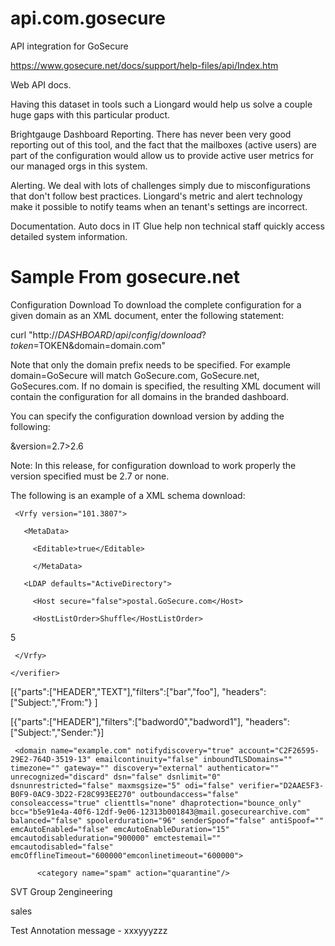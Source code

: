 # api.com.gosecure
 API integration for GoSecure

https://www.gosecure.net/docs/support/help-files/api/Index.htm

Web API docs.

Having this dataset in tools such a Liongard would help us solve a couple huge gaps with this particular product.

Brightgauge Dashboard Reporting. There has never been very good reporting out of this tool, and the fact that the mailboxes (active users) are part of the configuration would allow us to provide active user metrics for our managed orgs in this system.

Alerting. We deal with lots of challenges simply due to misconfigurations that don't follow best practices. Liongard's metric and alert technology make it possible to notify teams when an tenant's settings are incorrect.

Documentation. Auto docs in IT Glue help non technical staff quickly access detailed system information.

# Sample From gosecure.net

Configuration Download
To download the complete configuration for a given domain as an XML document, enter the following statement:

curl "http://$DASHBOARD/api/config/download?token=$TOKEN&domain=domain.com"

Note that only the domain prefix needs to be specified. For example domain=GoSecure will match GoSecure.com, GoSecure.net, GoSecures.com. If no domain is specified, the resulting XML document will contain the configuration for all domains in the branded dashboard.

You can specify the configuration download version by adding the following:

&version=2.7>2.6

 



Note: In this release, for configuration download to work properly the version specified must be 2.7 or none.

The following is an example of a XML schema download:

<configuration version="2.7" timestamp="2013-10-29T17:12:52.493">

<verifier name="benoit" uid="D2AAE5F3-B0F9-0AC9-3D22-F28C993EE270" account="">

     <Vrfy version="101.3807">

       <MetaData>

         <Editable>true</Editable>

         </MetaData>

       <LDAP defaults="ActiveDirectory">

         <Host secure="false">postal.GoSecure.com</Host>

         <HostListOrder>Shuffle</HostListOrder>

<Timeout>5</Timeout>

</LDAP>

     </Vrfy>

    </verifier>

  <domain-defaults gateway="mail.GoSecure.com" clienttls="none" emailcontinuity="false" inboundTLSDomains="" authenticator="" dsnunrestricted="false" maxmsgsize="5" spoolerduration="96" senderSpoof="false" antiSpoof="" retainblocked="false" retaindelivered="true" mbcleanup="3" token="true" balanced="false" discovery="disabled" unrecognized="bounce" odi="true" notifydiscovery="true" sessionverify="false" dhaprotection="bounce_only">

  <contentfilters/>

  <console enabled="true" quarantine="true" outbound="false" release="true" settings="true" policies="true" foreign="true" attachments="true" sender="true"/>

  </domain-defaults>  

  <outbound-defaults gateway="" clienttls="available" authenticator="" dsnunrestricted="false" maxmsgsize="unlimited" spoolerduration="2" retainblocked="false" retaindelivered="false" mphuser="unlimited" mphother="unlimited" mphuserresponse="451 Hourly outbound rate limit exceeded" mphotherresponse="550 Hourly outbound rate limit exceeded" rcptlimit="unlimited" rcptlimitresponse="451 Recipient limit exceeded for this sender" dsn="false" dsnlimit="3" sessiontls="available" annotation="none">

<contentfilters/>

<exemptrecipients/>

<tlsdomains policy="available"/>

<gateways/>

</outbound-defaults>

<groups>

<group name="SVT Group 2" uid="23a6ef94-0589-4e4e-abf6-f8321da7085a" domainname="example.com" grouppriority="2" type="outbound" gateway="encryption.example.com" timezone="" bcc="">

<annotation/>

<friends/>

<enemies/>

<categories/>

<languages/>

<extensions/>

<console enabled="" quarantine="" outbound="" release="" settings="" policies="" foreign="" attachments="" sender=""/>

</group>

<group name="SVT Group 2" uid="9d7a4b1c-9502-40e1-99b8-5e457d721930" domainname="example.com" grouppriority="3" type="inbound" gateway="mail2.example.com" timezone="" bcc="">

<annotation/>

<digest detail="inherit" format="inherit" language="inherit" frequency="inherit" order=""/>

<friends/>

<enemies/>

<categories/>

<languages/>

<extensions/>

<console enabled="" quarantine="" outbound="" release="" settings="" policies="" foreign="" attachments="" sender=""/>

</group>

</groups>

<contentfilter name="Bad Words" uid="86B88D3C-F29B-6F59-6B0E-6C26603FC18B" account="A5A659B3-6901-4D8A-B231-100C0DF2FCC0"> [{"parts":["HEADER","TEXT"],"filters":["bar","foo"], "headers":["Subject:","From:"} ]

</contentfilter>

  <contentfilter name="Another List" uid="BFE78762-1788-4DA2-B84F-3C73D3C7EF09" account="A5A659B3-6901-4D8A-B231-100C0DF2FCC0"> [{"parts":["HEADER"],"filters":["badword0","badword1"], "headers":["Subject:","Sender:"}]

</contentfilter>

     <domain name="example.com" notifydiscovery="true" account="C2F26595-29E2-764D-3519-13" emailcontinuity="false" inboundTLSDomains="" timezone="" gateway="" discovery="external" authenticator="" unrecognized="discard" dsn="false" dsnlimit="0" dsnunrestricted="false" maxmsgsize="5" odi="false" verifier="D2AAE5F3-B0F9-0AC9-3D22-F28C993EE270" outboundaccess="false" consoleaccess="true" clienttls="none" dhaprotection="bounce_only" bcc="b5e91e4a-40f6-12df-9e06-12313b001843@mail.gosecurearchive.com" balanced="false" spoolerduration="96" senderSpoof="false" antiSpoof="" emcAutoEnabled="false" emcAutoEnableDuration="15" emcautodisableduration="900000" emctestemail="" emcautodisabled="false" emcOfflineTimeout="600000"emconlinetimeout="600000">

<digest detail="red" format="html" frequency="never" order="Date-"/>

<categories>

<category name="junk" action="quarantine"/>

<category name="virus" action="quarantine"/>

<category name="adult" action="quarantine"/>

          <category name="spam" action="quarantine"/>

</categories>

<languages/>

<extensions>

<extension name="asd" action="quarantine"/>

<extension name="bat" action="quarantine"/>

<extension name="cab" action="quarantine"/>

<extension name="chm" action="quarantine"/>

<extension name="com" action="quarantine"/>

<extension name="cpl" action="quarantine"/>

<extension name="dat" action="quarantine"/>

<extension name="dll" action="quarantine"/>

<extension name="eml" action="quarantine"/>

<extension name="exe" action="quarantine"/>

<extension name="hlp" action="quarantine"/>

<extension name="hta" action="quarantine"/>

<extension name="inf" action="quarantine"/>

<extension name="lnk" action="quarantine"/>

<extension name="msi" action="quarantine"/>

<extension name="msp" action="quarantine"/>

<extension name="nws" action="quarantine"/>

<extension name="ocx" action="quarantine"/>

<extension name="pif" action="quarantine"/>

<extension name="reg" action="quarantine"/>

<extension name="scr" action="quarantine"/>

<extension name="sct" action="quarantine"/>

<extension name="shb" action="quarantine"/>

<extension name="shs" action="quarantine"/>

<extension name="vbe" action="quarantine"/>

<extension name="vbs" action="quarantine"/>

<extension name="vcd" action="quarantine"/>

<extension name="vcf" action="quarantine"/>

<extension name="wsc" action="quarantine"/>

<extension name="wsf" action="quarantine"/>

<extension name="wsh" action="quarantine"/>

<extension name="zip" action="quarantine"/>

</extensions>

<contentfilters>

<contentfilter uid="86B88D3C-F29B-6F59-6B0E-6C26603FC18B" action="quarantine"/>

<contentfilter uid="BFE78762-1788-4DA2-B84F-3C73D3C7EF09" action="quarantine"/>

</contentfilters>

<console enabled="true" quarantine="true" outbound="false" release="true" settings="true" policies="true" foreign="true" attachments="true" sender="true"/>

<mailbox name="admin" status="active" consoleaccess="" timezone="" bcc="">

<digest detail="inherit" format="inherit" frequency="inherit" order="Date-"/>

<categories/>

<languages/>

<extensions/>

</mailbox>

<mailbox name="alex" status="active" consoleaccess="" timezone="" bcc="">

<digest detail="inherit" format="inherit" frequency="inherit" order="Date-"/> <categories/><languages/><extensions/>

<groups><group type="manual">SVT Group 2</group><group type="auto">engineering</group>

<group type="auto">sales</group></groups>

</mailbox>

<mailbox name="chris" status="active" consoleaccess="" timezone="" bcc="">

<digest detail="red" format="html" frequency="daily" order="Date+"/>

<categories>

<category name="junk" action="quarantine"/>

<category name="virus" action="quarantine"/>

<category name="phish" action="quarantine"/>

<category name="adult" action="quarantine"/>

<category name="spam" action="quarantine"/>

</categories>

<languages>

<language name="BS" action="markup" markup="FOREIGN:"/>

<language name="CC" action="quarantine"/>

<language name="CE" action="quarantine"/>

<language name="CY" action="quarantine"/>

<language name="EE" action="quarantine"/>

<language name="NO" action="quarantine"/>

<language name="SE" action="quarantine"/>

<language name="ar" action="quarantine"/>

<language name="el" action="quarantine"/>

<language name="he" action="quarantine"/>

<language name="ja" action="quarantine"/>

<language name="ko" action="quarantine"/>

<language name="th" action="quarantine"/>

<language name="tr" action="quarantine"/>

<language name="zh" action="quarantine"/>

</languages>

<extensions>

<extension name="asd" action="quarantine"/>

<extension name="bat" action="quarantine"/>

<extension name="cab" action="quarantine"/>

<extension name="chm" action="quarantine"/>

<extension name="com" action="quarantine"/>

<extension name="cpl" action="quarantine"/>

<extension name="dat" action="quarantine"/>

<extension name="dll" action="quarantine"/>

<extension name="eml" action="quarantine"/>

<extension name="exe" action="quarantine"/>

<extension name="hlp" action="quarantine"/>

<extension name="hta" action="quarantine"/>

<extension name="inf" action="quarantine"/>

<extension name="lnk" action="quarantine"/>

<extension name="msi" action="quarantine"/>

<extension name="msp" action="quarantine"/>

<extension name="nws" action="quarantine"/>

<extension name="ocx" action="quarantine"/>

<extension name="reg" action="quarantine"/>

<extension name="sct" action="quarantine"/>

<extension name="shb" action="quarantine"/>

<extension name="shs" action="quarantine"/>

<extension name="vbe" action="quarantine"/>

<extension name="vbs" action="quarantine"/>

<extension name="vcd" action="quarantine"/>

<extension name="vcf" action="quarantine"/>

<extension name="wsc" action="quarantine"/>

<extension name="wsf" action="quarantine"/>

<extension name="wsh" action="quarantine"/>

<extension name="zip" action="quarantine"/>

</extensions>

<alias name="christopher"/>

</mailbox>

<mailbox name="hawaii_mom" status="active" failure="2009-07-31T22:19:27.644" consoleaccess="" timezone="" bcc="">

<digest detail="inherit" format="inherit" frequency="inherit" order=""/>

<categories/>

<languages/>

<extensions/>

</mailbox>

<mailbox name="test" status="inactive"/>

</domain>

<outbound source="1.2.3.4/32" account="a5a659b3-6901-4d8a-b231-100c0df2fcc0" timezone="" bcc="" gateway="" authenticator="" dsn="true" dsnlimit="unlimited" dsnunrestricted="true" maxmsgsize="100" spoolerduration="1" retainblocked="true" authrequired="true" mphuser="unlimited" mphother="unlimited" mphuserresponse="451 Hourly outbound rate limit exceeded" mphotherresponse="550 Hourly outbound rate limit exceeded" rcptlimit="unlimited" rcptlimitresponse="451 Recipient limit exceeded for this sender" sessiontls="none" annotation="append">

<friends/>

<enemies/>

<categories>

<category name="credit" action="markup" markup="CREDIT CARD:"/>

<category name="ssn" action="markup" markup="SOCIAL SECURITY:"/>

<category name="virus" action="quarantine"/>

<category name="phish" action="quarantine"/>

<category name="adult" action="quarantine"/>

<category name="pdf" action="quarantine"/>

<category name="bot" action="quarantine"/>

<category name="spam" action="quarantine"/>

</categories>

<languages/>

<extensions>

<extension name="asd" action="quarantine"/>

<extension name="bat" action="block"/>

<extension name="cab" action="quarantine"/>

<extension name="chm" action="quarantine"/>

<extension name="com" action="block"/>

<extension name="cpl" action="quarantine"/>

<extension name="dll" action="quarantine"/>

<extension name="exe" action="quarantine"/>

<extension name="hlp" action="quarantine"/>

<extension name="hta" action="quarantine"/>

<extension name="inf" action="quarantine"/>

<extension name="lnk" action="quarantine"/>

<extension name="msi" action="quarantine"/>

<extension name="msp" action="quarantine"/>

<extension name="nws" action="quarantine"/>

<extension name="ocx" action="quarantine"/>

<extension name="pif" action="block"/>

<extension name="reg" action="quarantine"/>

<extension name="scr" action="block"/>

<extension name="sct" action="quarantine"/>

<extension name="shb" action="quarantine"/>

<extension name="shs" action="quarantine"/>

<extension name="vbe" action="quarantine"/>

<extension name="vbs" action="quarantine"/>

<extension name="wsc" action="quarantine"/>

<extension name="wsf" action="quarantine"/>

<extension name="wsh" action="quarantine"/>

</extensions>

<contentfilters>

<contentfilter uid="52bd2714-a881-4772-acf2-efb82cf53bd7" action="quarantine"/>

</contentfilters>

<exemptrecipients/>

<tlsdomains policy="none"/>

<gateways/>

<annotation>

<p>Test Annotation message - xxxyyyzzz</p>

</annotation>

</outbound>

</configuration>